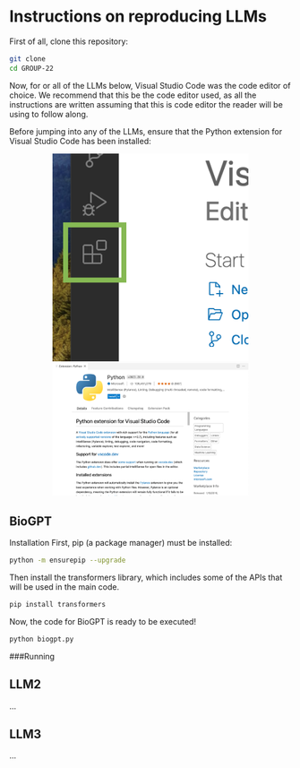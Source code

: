 # Instructions on reproducing LLMs

First of all, clone this repository:
``` bash
git clone
cd GROUP-22
```

Now, for or all of the LLMs below, Visual Studio Code was the code editor of choice. We recommend that this be the code editor used, as all the instructions are written assuming that this is code editor the reader will be using to follow along.

Before jumping into any of the LLMs, ensure that the Python extension for Visual Studio Code has been installed:

<p align=center>
  <img src="images/Extension-button.png" width=350 title="hover text">
  <img src="images/Python-Extension.png" width=350 alt="accessibility text">
</p>

## BioGPT
<bold>Installation</bold>
First, pip (a package manager) must be installed:

``` bash
python -m ensurepip --upgrade
```

Then install the transformers library, which includes some of the APIs that will be used in the main code.

``` bash
pip install transformers
```

Now, the code for BioGPT is ready to be executed!

``` bash
python biogpt.py
```



###Running

## LLM2
...

## LLM3
...
